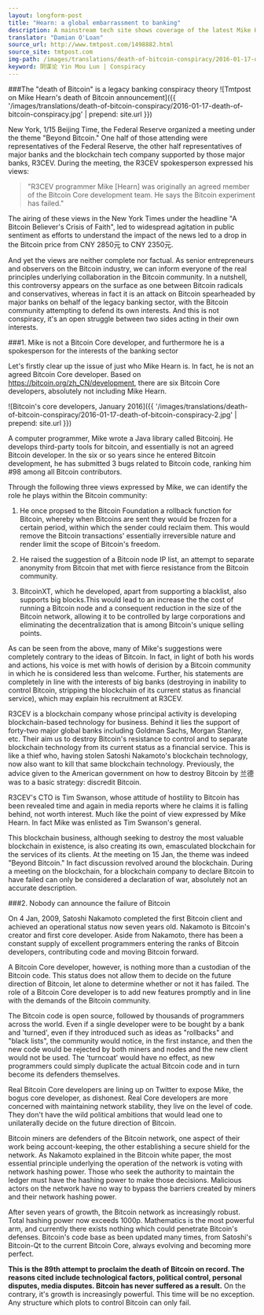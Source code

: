 ```yaml
---
layout: longform-post
title: "Hearn: a global embarrassment to banking"
description: A mainstream tech site shows coverage of the latest Mike Hearn incident also goes beyond Bitcoin media in China
translator: "Damian O'Loan"
source_url: http://www.tmtpost.com/1498882.html
source_site: tmtpost.com
img-path: /images/translations/death-of-bitcoin-conspiracy/2016-01-17-death-of-bitcoin-conspiracy.jpg
keyword: 阴谋论 Yin Mou Lun | Conspiracy
---
```

###The "death of Bitcoin" is a legacy banking conspiracy theory
![Tmtpost on Mike Hearn's death of Bitcoin announcement]({{ '/images/translations/death-of-bitcoin-conspiracy/2016-01-17-death-of-bitcoin-conspiracy.jpg' | prepend: site.url }})

New York, 1/15 Beijing Time, the Federal Reserve organized a meeting under the theme "Beyond Bitcoin." One half of those attending were representatives of the Federal Reserve, the other half representatives of major banks and the blockchain tech company supported by those major banks, R3CEV. During the meeting, the R3CEV spokesperson expressed his views:

> "R3CEV programmer Mike [Hearn] was originally an agreed member of the Bitcoin Core development team. He says the Bitcoin experiment has failed."

The airing of these views in the New York Times under the headline "A Bitcoin Believer's Crisis of Faith", led to widespread agitation in public sentiment as efforts to understand the impact of the news led to a drop in the Bitcoin price from CNY 2850元 to CNY 2350元.

And yet the views are neither complete nor factual. As senior entrepreneurs and observers on the Bitcoin industry, we can inform everyone of the real principles underlying collaboration in the Bitcoin community. In a nutshell, this controversy appears on the surface as one between Bitcoin radicals and conservatives, whereas in fact it is an attack on Bitcoin spearheaded by major banks on behalf of the legacy banking sector, with the Bitcoin community attempting to defend its own interests. And this is not conspiracy, it's an open struggle between two sides acting in their own interests.

###1. Mike is not a Bitcoin Core developer, and furthermore he is a spokesperson for the interests of the banking sector

Let's firstly clear up the issue of just who Mike Hearn is. In fact, he is not an agreed Bitcoin Core developer. Based on https://bitcoin.org/zh_CN/development, there are six Bitcoin Core developers, absolutely not including Mike Hearn.

![Bitcoin's core developers, January 2016]({{ '/images/translations/death-of-bitcoin-conspiracy/2016-01-17-death-of-bitcoin-conspiracy-2.jpg' | prepend: site.url }})

A computer programmer, Mike wrote a Java library called Bitcoinj. He develops third-party tools for bitcoin, and essentially is not an agreed Bitcoin developer. In the six or so years since he entered Bitcoin development, he has submitted 3 bugs related to Bitcoin code, ranking him #98 among all Bitcoin contributors.

Through the following three views expressed by Mike, we can identify the role he plays within the Bitcoin community:

1. He once propsed to the Bitcoin Foundation a rollback function for Bitcoin, whereby when Bitcoins are sent they would be frozen for a certain period, within which the sender could reclaim them. This would remove the Bitcoin transactions' essentially irreversible nature  and render limit the scope of Bitcoin's freedom.

2. He raised the suggestion of a Bitcoin node IP list, an attempt to separate anonymity from Bitcoin that met with fierce resistance from the Bitcoin community.

3. BitcoinXT, which he developed, apart from supporting a blacklist, also supports big blocks.This would lead to an increase the the cost of running a Bitcoin node and a consequent reduction in the size of the Bitcoin network, allowing it to be controlled by large corporations and eliminating the decentralization that is among Bitcoin's unique selling points.

As can be seen from the above, many of Mike's suggestions were completely contrary to the ideas of Bitcoin. In fact, in light of both his words and actions, his voice is met with howls of derision by a Bitcoin community in which he is considered less than welcome. Further, his statements are completely in line with the interests of big banks (destroying in inability to control Bitcoin, stripping the blockchain of its current status as financial service), which may explain his recruitment at R3CEV.

R3CEV is a blockchain company whose principal activity is developing blockchain-based technology for business. Behind it lies the support of forty-two major global banks including Goldman Sachs, Morgan Stanley, etc. Their aim us to destroy Bitcoin's resistance to control and to separate blockchain technology from its current status as a financial service. This is like a thief who, having stolen Satoshi Nakamoto's blockchain technology, now also want to kill that same blockchain technology. Previously, the advice given to the American government on how to destroy Bitcoin by 兰德 was to a basic strategy: discredit Bitcoin.

R3CEV's CTO is Tim Swanson, whose attitude of hostility to Bitcoin has been revealed time and again in media reports where he claims it is falling behind, not worth interest. Much like the point of view expressed by Mike Hearn. In fact Mike was enlisted as Tim Swanson's general.

This blockchain business, although seeking to destroy the most valuable blockchain in existence, is also creating its own, emasculated blockchain for the services of its clients. At the meeting on 15 Jan, the theme was indeed "Beyond Bitcoin." In fact discussion revolved around the blockchain. During a meeting on the blockchain, for a blockchain company to declare Bitcoin to have failed can only be considered a declaration of war, absolutely not an accurate description.

###2. Nobody can announce the failure of Bitcoin

On 4 Jan, 2009, Satoshi Nakamoto completed the first Bitcoin client and achieved an operational status now seven years old. Nakamoto is Bitcoin's creator and first core developer. Aside from Nakamoto, there has been a constant supply of excellent programmers entering the ranks of Bitcoin developers, contributing code and moving Bitcoin forward.

A Bitcoin Core developer, however, is nothing more than a custodian of the Bitcoin code. This status does not allow them to decide on the future direction of Bitcoin, let alone to determine whether or not it has failed. The role of a Bitcoin Core developer is to add new features promptly and in line with the demands of the Bitcoin community.

The Bitcoin code is open source, followed by thousands of programmers across the world. Even if a single developer were to be bought by a bank and 'turned', even if they introduced such as ideas as "rollbacks" and "black lists", the community would notice, in the first instance, and then the new code would be rejected by both miners and nodes and the new client would not be used. The 'turncoat' would have no effect, as new programmers could simply duplicate the actual Bitcoin code and in turn become its defenders themselves.

Real Bitcoin Core developers are lining up on Twitter to expose Mike, the bogus core developer, as dishonest. Real Core developers are more concerned with maintaining network stability, they live on the level of code. They don't have the wild political ambitions that would lead one to unilaterally decide on the future direction of Bitcoin.

Bitcoin miners are defenders of the Bitcoin network, one aspect of their work being account-keeping, the other establishing a secure shield for the network. As Nakamoto explained in the Bitcoin white paper, the most essential principle underlying the operation of the network is voting with network hashing power. Those who seek the authority to maintain the ledger must have the hashing power to make those decisions. Malicious actors on the network have no way to bypass the barriers created by miners and their network hashing power.

After seven years of growth, the Bitcoin network as increasingly robust. Total hashing power now exceeds 1000p. Mathematics is the most powerful arm, and currently there exists nothing which could penetrate Bitcoin's defenses. Bitcoin's code base as been updated many times, from Satoshi's Bitcoin-Qt to the current Bitcoin Core, always evolving and becoming more perfect.

**This is the 89th attempt to proclaim the death of Bitcoin on record. The reasons cited include technological factors, political control, personal disputes, media disputes. Bitcoin has never suffered as a result.** On the contrary, it's growth is increasingly powerful. This time will be no exception. Any structure which plots to control Bitcoin can only fail.
